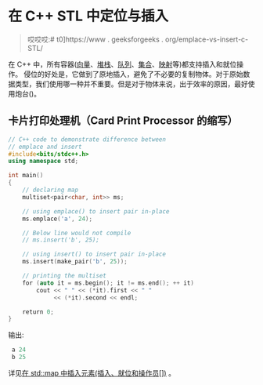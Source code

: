# 在 C++ STL 中定位与插入

> 哎哎哎:# t0]https://www . geeksforgeeks . org/emplace-vs-insert-c-STL/

在 C++ 中，所有容器([向量](https://www.geeksforgeeks.org/vector-in-cpp-stl/)、[堆栈](https://www.geeksforgeeks.org/stack-in-cpp-stl/)、[队列](https://www.geeksforgeeks.org/queue-cpp-stl/)、[集合](https://www.geeksforgeeks.org/set-in-cpp-stl/)、[映射](https://www.geeksforgeeks.org/map-associative-containers-the-c-standard-template-library-stl/)等)都支持插入和就位操作。
侵位的好处是，它做到了原地插入，避免了不必要的复制物体。对于原始数据类型，我们使用哪一种并不重要。但是对于物体来说，出于效率的原因，最好使用炮台()。

## 卡片打印处理机（Card Print Processor 的缩写）

```cpp
// C++ code to demonstrate difference between
// emplace and insert
#include<bits/stdc++.h>
using namespace std;

int main()
{
    // declaring map
    multiset<pair<char, int>> ms;

    // using emplace() to insert pair in-place
    ms.emplace('a', 24);

    // Below line would not compile
    // ms.insert('b', 25);   

    // using insert() to insert pair in-place
    ms.insert(make_pair('b', 25));   

    // printing the multiset
    for (auto it = ms.begin(); it != ms.end(); ++ it)
        cout << " " << (*it).first << " "
             << (*it).second << endl;

    return 0;
}
```

输出:

```cpp
 a 24
 b 25
```

详见[在 std::map 中插入元素(插入、就位和操作员[])](https://www.geeksforgeeks.org/inserting-elements-in-stdmap-insert-emplace-and-operator/) 。